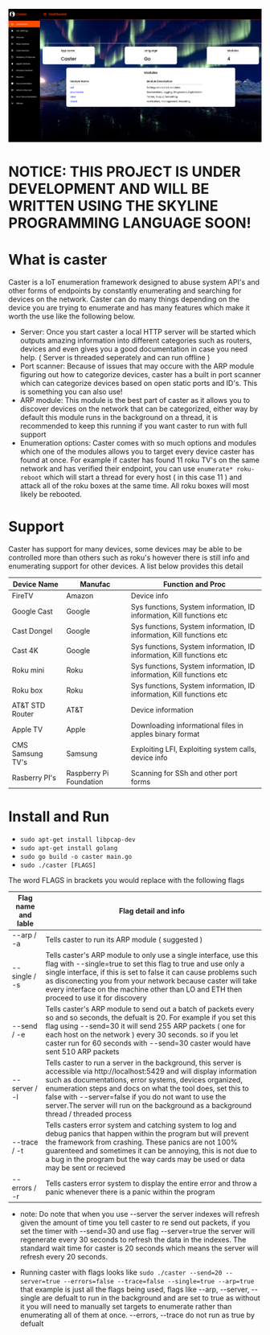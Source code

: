 <p align="center">
  <img src="images/DemoCaster.png">
</p>

# NOTICE: THIS PROJECT IS UNDER DEVELOPMENT AND WILL BE WRITTEN USING THE SKYLINE PROGRAMMING LANGUAGE SOON!

# What is caster 

Caster is a IoT enumeration framework designed to abuse system API's and other forms of endpoints by constantly enumerating and searching for devices on the network. Caster can do many things depending on the device you are trying to enumerate and has many features which make it worth the use like the following below.

* Server: Once you start caster a local HTTP server will be started which outputs amazing information into different categories such as routers, devices and even gives you a good documentation in case you need help. ( Server is threaded seperately and can run offline )
* Port scanner: Because of issues that may occure with the ARP module figuring out how to categorize devices, caster has a built in port scanner which can categorize devices based on open static ports and ID's. This is something you can also use!
* ARP module: This module is the best part of caster as it allows you to discover devices on the network that can be categorized, either way by default this module runs in the background on a thread, it is recommended to keep this running if you want caster to run with full support
* Enumeration options: Caster comes with so much options and modules which one of the modules allows you to target every device caster has found at once. For example if caster has found 11 roku TV's on the same network and has verified their endpoint, you can use `enumerate* roku-reboot` which will start a thread for every host ( in this case 11 ) and attack all of the roku boxes at the same time. All roku boxes will most likely be rebooted.  

# Support 

Caster has support for many devices, some devices may be able to be controlled more than others such as roku's however there is still info and enumerating support for other devices. A list below provides this detail

| Device Name | Manufac | Function and Proc | 
| ----------- | ------- | ----------------- |
| FireTV      | Amazon  |  Device info      |
| Google Cast | Google  | Sys functions, System information, ID information, Kill functions etc |
| Cast Dongel | Google  | Sys functions, System information, ID information, Kill functions etc |
| Cast 4K     | Google  | Sys functions, System information, ID information, Kill functions etc |
| Roku mini   | Roku    | Sys functions, System information, ID information, Kill functions etc |
| Roku box    | Roku    | Sys functions, System information, ID information, Kill functions etc |
| AT&T STD Router | AT&T |  Device information |
| Apple TV    | Apple   |  Downloading informational files in apples binary format |
| CMS Samsung TV's | Samsung | Exploiting LFI, Exploiting system calls, device info |
| Rasberry PI's | Raspberry Pi Foundation | Scanning for SSh and other port forms |

# Install and Run 

* `sudo apt-get install libpcap-dev`
* `sudo apt-get install golang`
* `sudo go build -o caster main.go`
* `sudo ./caster [FLAGS]`

The word FLAGS in brackets you would replace with the following flags 

|Flag name and lable| Flag detail and info |
| ----------------- | -------------------- |
| --arp / -a        | Tells caster to run its ARP module ( suggested ) |
| --single / -s     | Tells caster's ARP module to only use a single interface, use this flag with --single=true to set this flag to true and use only a single interface, if this is set to false it can cause problems such as disconecting you from your network because caster will take every interface on the machine other than LO and ETH then proceed to use it for discovery |
| --send / -e | Tells caster's ARP module to send out a batch of packets every so and so seconds, the defualt is 20. For example if you set this flag using --send=30 it will send 255 ARP packets ( one for each host on the network ) every 30 seconds. so if you let caster run for 60 seconds with --send=30 caster would have sent 510 ARP packets |
| --server / -l | Tells caster to run a server in the background, this server is accessible via http://localhost:5429 and will display information such as documentations, error systems, devices organized, enumeration steps and docs on what the tool does, set this to false with --server=false if you do not want to use the server.The server will run on the background as a background thread / threaded process |
| --trace / -t | Tells casters error system and catching system to log and debug panics that happen within the program but will prevent the framework from crashing. These panics are not 100% guarenteed and sometimes it can be annoying, this is not due to a bug in the program but the way cards may be used or data may be sent or recieved |
| --errors / -r | Tells casters error system to display the entire error and throw a panic whenever there is a panic within the program |

* note: Do note that when you use --server the server indexes will refresh given the amount of time you tell caster to re send out packets, if you set the timer with --send=30 and use flag --server=true the server will regenerate every 30 seconds to refresh the data in  the indexes. The standard wait time for caster is 20 seconds which means the server will refresh every 20 seconds.

* Running caster with flags looks like `sudo ./caster --send=20 --server=true --errors=false --trace=false --single=true --arp=true` that example is just all the flags being used, flags like --arp, --server, --single are defualt to run in the background and are set to true as without it you will need to manually set targets to enumerate rather than enumerating all of them at once. --errors, --trace do not run as true by defualt
